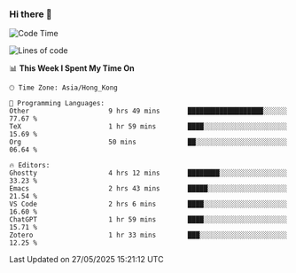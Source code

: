 ### Hi there 👋

<!--
**nicehiro/nicehiro** is a ✨ _special_ ✨ repository because its `README.md` (this file) appears on your GitHub profile.

Here are some ideas to get you started:

- 🔭 I’m currently working on ...
- 🌱 I’m currently learning ...
- 👯 I’m looking to collaborate on ...
- 🤔 I’m looking for help with ...
- 💬 Ask me about ...
- 📫 How to reach me: ...
- 😄 Pronouns: ...
- ⚡ Fun fact: ...
-->

<!--START_SECTION:waka-->
![Code Time](http://img.shields.io/badge/Code%20Time-691%20hrs%2047%20mins-blue)

![Lines of code](https://img.shields.io/badge/From%20Hello%20World%20I%27ve%20Written-1.7%20million%20lines%20of%20code-blue)

📊 **This Week I Spent My Time On** 

```text
🕑︎ Time Zone: Asia/Hong_Kong

💬 Programming Languages: 
Other                    9 hrs 49 mins       ███████████████████░░░░░░   77.67 % 
TeX                      1 hr 59 mins        ████░░░░░░░░░░░░░░░░░░░░░   15.69 % 
Org                      50 mins             ██░░░░░░░░░░░░░░░░░░░░░░░   06.64 % 

🔥 Editors: 
Ghostty                  4 hrs 12 mins       ████████░░░░░░░░░░░░░░░░░   33.23 % 
Emacs                    2 hrs 43 mins       █████░░░░░░░░░░░░░░░░░░░░   21.54 % 
VS Code                  2 hrs 6 mins        ████░░░░░░░░░░░░░░░░░░░░░   16.60 % 
ChatGPT                  1 hr 59 mins        ████░░░░░░░░░░░░░░░░░░░░░   15.71 % 
Zotero                   1 hr 33 mins        ███░░░░░░░░░░░░░░░░░░░░░░   12.25 % 
```


 Last Updated on 27/05/2025 15:21:12 UTC
<!--END_SECTION:waka-->
